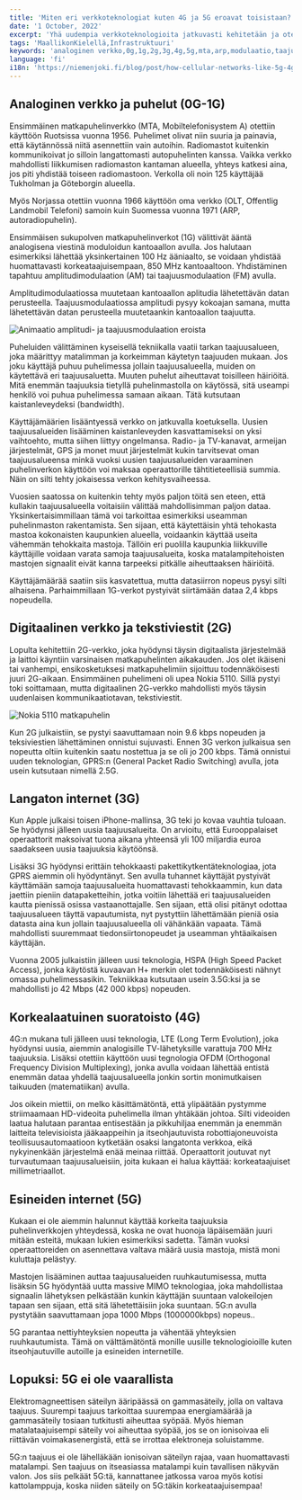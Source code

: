 ```yaml
---
title: 'Miten eri verkkoteknologiat kuten 4G ja 5G eroavat toisistaan?'
date: '1 October, 2022'
excerpt: 'Yhä uudempia verkkoteknologioita jatkuvasti kehitetään ja otetaan käyttöön. Mitä eroa niiden välillä oikeastaan on ja onko uusille tekniikoille oikeasti tarvetta?'
tags: 'MaallikonKielellä,Infrastruktuuri'
keywords: 'analoginen verkko,0g,1g,2g,3g,4g,5g,mta,arp,modulaatio,taajuus,kaistanleveys,radio, datasiirto,digi,internet,säteily,ioni,valo'
language: 'fi'
i18n: 'https://niemenjoki.fi/blog/post/how-cellular-networks-like-5g-4g-are-different'
---
```


## Analoginen verkko ja puhelut (0G-1G)

Ensimmäinen matkapuhelinverkko (MTA, Mobiltelefonisystem A) otettiin käyttöön Ruotsissa vuonna 1956. Puhelimet olivat niin suuria ja painavia, että käytännössä niitä asennettiin vain autoihin. Radiomastot kuitenkin kommunikoivat jo silloin langattomasti autopuhelinten kanssa. Vaikka verkko mahdollisti liikkumisen radiomaston kantaman alueella, yhteys katkesi aina, jos piti yhdistää toiseen radiomastoon. Verkolla oli noin 125 käyttäjää Tukholman ja Göteborgin alueella.

Myös Norjassa otettiin vuonna 1966 käyttöön oma verkko (OLT, Offentlig Landmobil Telefoni) samoin kuin Suomessa vuonna 1971 (ARP, autoradiopuhelin).

Ensimmäisen sukupolven matkapuhelinverkot (1G) välittivät ääntä analogisena viestinä moduloidun kantoaallon avulla. Jos halutaan esimerkiksi lähettää yksinkertainen 100 Hz ääniaalto, se voidaan yhdistää huomattavasti korkeataajuisempaan, 850 MHz kantoaaltoon. Yhdistäminen tapahtuu amplitudimodulaation (AM) tai taajuusmodulaation (FM) avulla.

Amplitudimodulaatiossa muutetaan kantoaallon aplitudia lähetettävän datan perusteella. Taajuusmodulaatiossa amplitudi pysyy kokoajan samana, mutta lähetettävän datan perusteella muutetaankin kantoaallon taajuutta.

<img src="/images/posts/how-cellular-networks-like-5g-4g-are-different/AM_FM.gif" alt="Animaatio amplitudi- ja taajuusmodulaation eroista" />

Puheluiden välittäminen kyseisellä tekniikalla vaatii tarkan taajuusalueen, joka määrittyy matalimman ja korkeimman käytetyn taajuuden mukaan. Jos joku käyttäjä puhuu puhelimessa jollain taajuusalueella, muiden on käytettävä eri taajuusaluetta. Muuten puhelut aiheuttavat toisilleen häiriöitä. Mitä enemmän taajuuksia tietyllä puhelinmastolla on käytössä, sitä useampi henkilö voi puhua puhelimessa samaan aikaan. Tätä kutsutaan kaistanleveydeksi (bandwidth).

Käyttäjämäärien lisääntyessä verkko on jatkuvalla koetuksella. Uusien taajuusalueiden lisääminen kaistanleveyden kasvattamiseksi on yksi vaihtoehto, mutta siihen liittyy ongelmansa. Radio- ja TV-kanavat, armeijan järjestelmät, GPS ja monet muut järjestelmät kukin tarvitsevat oman taajuusalueensa minkä vuoksi uusien taajuusalueiden varaaminen puhelinverkon käyttöön voi maksaa operaattorille tähtitieteellisiä summia. Näin on silti tehty jokaisessa verkon kehitysvaiheessa.

Vuosien saatossa on kuitenkin tehty myös paljon töitä sen eteen, että kullakin taajuusalueella voitaisiin välittää mahdollisimman paljon dataa. Yksinkertaisimmillaan tämä voi tarkoittaa esimerkiksi useamman puhelinmaston rakentamista. Sen sijaan, että käytettäisin yhtä tehokasta mastoa kokonaisten kaupunkien alueella, voidaankin käyttää useita vähemmän tehokkaita mastoja. Tällöin eri puolilla kaupunkia liikkuville käyttäjille voidaan varata samoja taajuusalueita, koska matalampitehoisten mastojen signaalit eivät kanna tarpeeksi pitkälle aiheuttaaksen häiriöitä.

Käyttäjämäärää saatiin siis kasvatettua, mutta datasiirron nopeus pysyi silti alhaisena. Parhaimmillaan 1G-verkot pystyivät siirtämään dataa 2,4 kbps nopeudella.

## Digitaalinen verkko ja tekstiviestit (2G)

Lopulta kehitettiin 2G-verkko, joka hyödynsi täysin digitaalista järjestelmää ja laittoi käyntiin varsinaisen matkapuhelinten aikakauden. Jos olet ikäiseni tai vanhempi, ensikosketuksesi matkapuhelimiin sijoittuu todennäköisesti juuri 2G-aikaan. Ensimmäinen puhelimeni oli upea Nokia 5110. Sillä pystyi toki soittamaan, mutta digitaalinen 2G-verkko mahdollisti myös täysin uudenlaisen kommunikaatiotavan, tekstiviestit.

<img src="/images/posts/how-cellular-networks-like-5g-4g-are-different/nokia_5110.jpg" alt="Nokia 5110 matkapuhelin" />

Kun 2G julkaistiin, se pystyi saavuttamaan noin 9.6 kbps nopeuden ja teksiviestien lähettäminen onnistui sujuvasti. Ennen 3G verkon julkaisua sen nopeutta oltiin kuitenkin saatu nostettua ja se oli jo 200 kbps. Tämä onnistui uuden teknologian, GPRS:n (General Packet Radio Switching) avulla, jota usein kutsutaan nimellä 2.5G.

## Langaton internet (3G)

Kun Apple julkaisi toisen iPhone-mallinsa, 3G teki jo kovaa vauhtia tuloaan. Se hyödynsi jälleen uusia taajuusalueita. On arvioitu, että Eurooppalaiset operaattorit maksoivat tuona aikana yhteensä yli 100 miljardia euroa saadakseen uusia taajuuksia käytöönsä.

Lisäksi 3G hyödynsi erittäin tehokkaasti pakettikytkentäteknologiaa, jota GPRS aiemmin oli hyödyntänyt. Sen avulla tuhannet käyttäjät pystyivät käyttämään samoja taajuusalueita huomattavasti tehokkaammin, kun data jaettiin pieniin datapaketteihin, jotka voitiin lähettää eri taajuusalueiden kautta pienissä osissa vastaanottajalle. Sen sijaan, että olisi pitänyt odottaa taajuusalueen täyttä vapautumista, nyt pystyttiin lähettämään pieniä osia datasta aina kun jollain taajuusalueella oli vähänkään vapaata. Tämä mahdollisti suuremmaat tiedonsiirtonopeudet ja useamman yhtäaikaisen käyttäjän.

Vuonna 2005 julkaistiin jälleen uusi teknologia, HSPA (High Speed Packet Access), jonka käytöstä kuvaavan H+ merkin olet todennäköisesti nähnyt omassa puhelimessasikin. Tekniikkaa kutsutaan usein 3.5G:ksi ja se mahdollisti jo 42 Mbps (42 000 kbps) nopeuden.

## Korkealaatuinen suoratoisto (4G)

4G:n mukana tuli jälleen uusi teknologia, LTE (Long Term Evolution), joka hyödynsi uusia, aiemmin analogisille TV-lähetyksille varattuja 700 MHz taajuuksia. Lisäksi otettiin käyttöön uusi tegnologia OFDM (Orthogonal Frequency Division Multiplexing), jonka avulla voidaan lähettää entistä enemmän dataa yhdellä taajuusalueella jonkin sortin monimutkaisen taikuuden (matematiikan) avulla.

Jos oikein miettii, on melko käsittämätöntä, että ylipäätään pystymme striimaamaan HD-videoita puhelimella ilman yhtäkään johtoa. Silti videoiden laatua halutaan parantaa entisestään ja pikkuhiljaa enemmän ja enemmän laitteita televisioista jääkaappeihin ja itseohjautuvista robottiajoneuvoista teollisuusautomaatioon kytketään osaksi langatonta verkkoa, eikä nykyinenkään järjestelmä enää meinaa riittää. Operaattorit joutuvat nyt turvautumaan taajuusalueisiin, joita kukaan ei halua käyttää: korkeataajuiset millimetriaallot.

## Esineiden internet (5G)

Kukaan ei ole aiemmin halunnut käyttää korkeita taajuuksia puhelinverkkojen yhteydessä, koska ne ovat huonoja läpäisemään juuri mitään esteitä, mukaan lukien esimerkiksi sadetta. Tämän vuoksi operaattoreiden on asennettava valtava määrä uusia mastoja, mistä moni kuluttaja pelästyy.

Mastojen lisääminen auttaa taajuusalueiden ruuhkautumisessa, mutta lisäksin 5G hyödyntää uutta massive MIMO teknologiaa, joka mahdollistaa signaalin lähetyksen pelkästään kunkin käyttäjän suuntaan valokeilojen tapaan sen sijaan, että sitä lähetettäisiin joka suuntaan. 5G:n avulla pystytään saavuttamaan jopa 1000 Mbps (1000000kbps) nopeus..

5G parantaa nettiyhteyksien nopeutta ja vähentää yhteyksien ruuhkautumista. Tämä on välttämätöntä monille uusille teknologioioille kuten itseohjautuville autoille ja esineiden internetille.

## Lopuksi: 5G ei ole vaarallista

Elektromagneettisen säteilyn ääripäässä on gammasäteily, jolla on valtava taajuus. Suurempi taajuus tarkoittaa suurempaa energiamäärää ja gammasäteily tosiaan tutkitusti aiheuttaa syöpää. Myös hieman matalataajuisempi säteily voi aiheuttaa syöpää, jos se on ionisoivaa eli riittävän voimakasenergistä, että se irrottaa elektroneja soluistamme.

5G:n taajuus ei ole lähelläkään ionisoivan säteilyn rajaa, vaan huomattavasti matalampi. Sen taajuus on itseasiassa matalampi kuin tavallisen näkyvän valon. Jos siis pelkäät 5G:tä, kannattanee jatkossa varoa myös kotisi kattolamppuja, koska niiden säteily on 5G:täkin korkeataajuisempaa!
